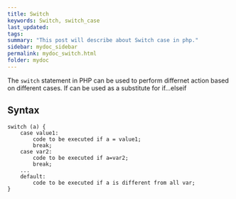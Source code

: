 ```yaml
---
title: Switch
keywords: Switch, switch_case
last_updated: 
tags: 
summary: "This post will describe about Switch case in php."
sidebar: mydoc_sidebar
permalink: mydoc_switch.html
folder: mydoc
---
```


The ```switch``` statement in PHP can be used to perform differnet action based on different cases. If can be used as a substitute for if...elseif

## Syntax

```
switch (a) {
    case value1:
        code to be executed if a = value1;
        break;
    case var2:
        code to be executed if a=var2;
        break;
    ...
    default:
        code to be executed if a is different from all var;
}

```